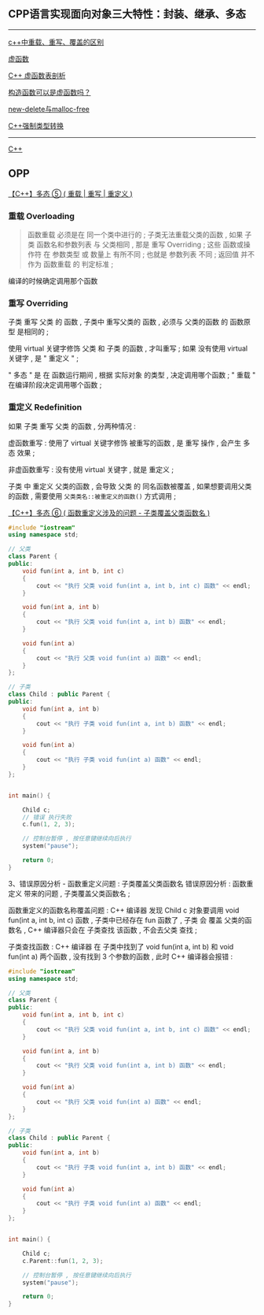 
## CPP语言实现面向对象三大特性：封装、继承、多态


-----

[c++中重载、重写、覆盖的区别](https://www.cnblogs.com/huolong-blog/p/7588422.html)

[虚函数](https://blog.csdn.net/weixin_52967653/article/details/124729546)

[C++ 虚函数表剖析](https://zhuanlan.zhihu.com/p/75172640)

[构造函数可以是虚函数吗？](https://blog.csdn.net/m0_46657980/article/details/117535442)

[new-delete与malloc-free](https://blog.csdn.net/weixin_46065476/article/details/124609924)

[C++强制类型转换](https://www.cnblogs.com/qinguoyi/p/10303912.html)


-----------------


[C++](https://cloud.tencent.com/developer/user/2542479)

## OPP

[【C++】多态 ⑤ ( 重载 | 重写 | 重定义 )](https://cloud.tencent.com/developer/article/2353302)

### 重载 Overloading

>  函数重载 必须是在 同一个类中进行的 ;
> 子类无法重载父类的函数 , 如果 子类 函数名和参数列表 与 父类相同 , 那是 重写 Overriding ;
> 这些 函数或操作符 在 参数类型 或 数量上 有所不同 ; 也就是 参数列表 不同 ;
> 返回值 并不作为 函数重载 的 判定标准 ;

编译的时候确定调用那个函数

### 重写 Overriding

子类 重写 父类 的 函数 , 子类中 重写父类的 函数 , 必须与 父类的函数 的 函数原型 是相同的 ;

使用 virtual 关键字修饰 父类 和 子类 的函数 , 才叫重写 ; 如果 没有使用 virtual 关键字 , 是 " 重定义 " ;

" 多态 " 是 在 函数运行期间 , 根据 实际对象 的类型 , 决定调用哪个函数 ; " 重载 " 在编译阶段决定调用哪个函数 ;

### 重定义 Redefinition

如果 子类 重写 父类 的函数 , 分两种情况 :

虚函数重写 : 使用了 virtual 关键字修饰 被重写的函数 , 是 重写 操作 , 会产生 多态 效果 ;

非虚函数重写 : 没有使用 virtual 关键字 , 就是 重定义 ;

子类 中 重定义 父类的函数 , 会导致 父类 的 同名函数被覆盖 , 如果想要调用父类的函数 , 需要使用 `父类类名::被重定义的函数()` 方式调用 ;


[【C++】多态 ⑥ ( 函数重定义涉及的问题 - 子类覆盖父类函数名 )](https://cloud.tencent.com/developer/article/2353303)


```cpp
#include "iostream"
using namespace std;

// 父类
class Parent {
public:
	void fun(int a, int b, int c)
	{
		cout << "执行 父类 void fun(int a, int b, int c) 函数" << endl;
	}

	void fun(int a, int b)
	{
		cout << "执行 父类 void fun(int a, int b) 函数" << endl;
	}

	void fun(int a)
	{
		cout << "执行 父类 void fun(int a) 函数" << endl;
	}
};

// 子类
class Child : public Parent {
public:
	void fun(int a, int b)
	{
		cout << "执行 子类 void fun(int a, int b) 函数" << endl;
	}

	void fun(int a)
	{
		cout << "执行 子类 void fun(int a) 函数" << endl;
	}
};


int main() {

	Child c;
    // 错误 执行失败
	c.fun(1, 2, 3);

	// 控制台暂停 , 按任意键继续向后执行
	system("pause");

	return 0;
}
```

3、错误原因分析 - 函数重定义问题 : 子类覆盖父类函数名
错误原因分析 : 函数重定义 带来的问题 , 子类覆盖父类函数名 ;

函数重定义的函数名称覆盖问题 : C++ 编译器 发现 Child c 对象要调用 void fun(int a, int b, int c) 函数 , 子类中已经存在 fun 函数了 , 子类 会 覆盖 父类的函数名 , C++ 编译器只会在 子类查找 该函数 , 不会去父类 查找 ;

子类查找函数 : C++ 编译器 在 子类中找到了 void fun(int a, int b) 和 void fun(int a) 两个函数 , 没有找到 3 个参数的函数 , 此时 C++ 编译器会报错 :

```cpp
#include "iostream"
using namespace std;

// 父类
class Parent {
public:
	void fun(int a, int b, int c)
	{
		cout << "执行 父类 void fun(int a, int b, int c) 函数" << endl;
	}

	void fun(int a, int b)
	{
		cout << "执行 父类 void fun(int a, int b) 函数" << endl;
	}

	void fun(int a)
	{
		cout << "执行 父类 void fun(int a) 函数" << endl;
	}
};

// 子类
class Child : public Parent {
public:
	void fun(int a, int b)
	{
		cout << "执行 子类 void fun(int a, int b) 函数" << endl;
	}

	void fun(int a)
	{
		cout << "执行 子类 void fun(int a) 函数" << endl;
	}
};


int main() {

	Child c;
	c.Parent::fun(1, 2, 3);

	// 控制台暂停 , 按任意键继续向后执行
	system("pause");

	return 0;
}
```